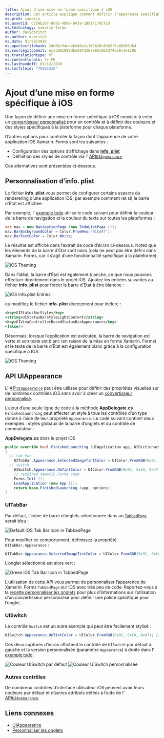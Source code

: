 ```yaml
---
title: Ajout d’une mise en forme spécifique à iOS
description: Cet article explique comment définir l’apparence spécifique à iOS sans utiliser de convertisseur personnalisé Xamarin. Forms.
ms.prod: xamarin
ms.assetid: CE50E207-D092-4D88-8439-1B51F178E7ED
ms.technology: xamarin-forms
author: davidbritch
ms.author: dabritch
ms.date: 01/29/2016
ms.openlocfilehash: 24d86c54ea4b346e1c165b28c6b62f5a98390d64
ms.sourcegitcommit: eca3b01098dba004d367292c8b0d74b58c4e1206
ms.translationtype: MT
ms.contentlocale: fr-FR
ms.lasthandoff: 03/13/2020
ms.locfileid: "79305310"
---
```

# <a name="adding-ios-specific-formatting"></a>Ajout d’une mise en forme spécifique à iOS

Une façon de définir une mise en forme spécifique à iOS consiste à créer un [convertisseur personnalisé](~/xamarin-forms/app-fundamentals/custom-renderer/index.md) pour un contrôle et à définir des couleurs et des styles spécifiques à la plateforme pour chaque plateforme.

D’autres options pour contrôler la façon dont l’apparence de votre application iOS Xamarin. Forms sont les suivantes :

- Configuration des options d’affichage dans [ **info. plist**](#info-plist)
- Définition des styles de contrôle via l' [API`UIAppearance`](#uiappearance)

Ces alternatives sont présentées ci-dessous.

<a name="info-plist"/>

## <a name="customizing-infoplist"></a>Personnalisation d’info. plist

Le fichier **info. plist** vous permet de configurer certains aspects du renderering d’une application iOS, par exemple comment (et si) la barre d’État est affichée.

Par exemple, l' [exemple todo](https://docs.microsoft.com/samples/xamarin/xamarin-forms-samples/todo) utilise le code suivant pour définir la couleur de la barre de navigation et la couleur du texte sur toutes les plateformes :

```csharp
var nav = new NavigationPage (new TodoListPage ());
nav.BarBackgroundColor = Color.FromHex("91CA47");
nav.BarTextColor = Color.White;
```

Le résultat est affiché dans l’extrait de code d’écran ci-dessous. Notez que les éléments de la barre d’État sont noirs (cela ne peut pas être défini dans Xamarin. Forms, car il s’agit d’une fonctionnalité spécifique à la plateforme).

![](theme-images/status-default-sml.png "iOS Theming")

Dans l’idéal, la barre d’État est également blanche, ce que nous pouvons effectuer directement dans le projet iOS. Ajoutez les entrées suivantes au fichier **info. plist** pour forcer la barre d’État à être blanche :

![](theme-images/info-plist.png "iOS Info.plist Entries")

ou modifiez le fichier **info. plist** directement pour inclure :

```xml
<key>UIStatusBarStyle</key>
<string>UIStatusBarStyleLightContent</string>
<key>UIViewControllerBasedStatusBarAppearance</key>
<false/>
```

Désormais, lorsque l’application est exécutée, la barre de navigation est verte et son texte est blanc (en raison de la mise en forme Xamarin. Forms) *et* le texte de la barre d’État est également blanc grâce à la configuration spécifique à IOS :

![](theme-images/status-white-sml.png "iOS Theming")

<a name="uiappearance"/>

## <a name="uiappearance-api"></a>API UIAppearance

L' [API`UIAppearance`](~/ios/user-interface/ios-ui/introduction-to-the-appearance-api.md) peut être utilisée pour définir des propriétés visuelles sur de nombreux contrôles iOS *sans* avoir à créer un [convertisseur personnalisé](~/xamarin-forms/app-fundamentals/custom-renderer/index.md).

L’ajout d’une seule ligne de code à la méthode **AppDelegate.cs** `FinishedLaunching` peut affecter un style à tous les contrôles d’un type donné à l’aide de leur propriété `Appearance`. Le code suivant contient deux exemples : styles globaux de la barre d’onglets et du contrôle de commutateur :

**AppDelegate.cs** dans le projet iOS

```csharp
public override bool FinishedLaunching (UIApplication app, NSDictionary options)
{
  // tab bar
    UITabBar.Appearance.SelectedImageTintColor = UIColor.FromRGB(0x91, 0xCA, 0x47); // green
  // switch
    UISwitch.Appearance.OnTintColor = UIColor.FromRGB(0x91, 0xCA, 0x47); // green
    // required Xamarin.Forms code
    Forms.Init ();
    LoadApplication (new App ());
    return base.FinishedLaunching (app, options);
}
```

### <a name="uitabbar"></a>UITabBar

Par défaut, l’icône de barre d’onglets sélectionnée dans un [`TabbedPage`](~/xamarin-forms/app-fundamentals/navigation/tabbed-page.md)
serait bleu :

![](theme-images/tabbar-default.png "Default iOS Tab Bar Icon in TabbedPage")

Pour modifier ce comportement, définissez la propriété `UITabBar.Appearance` :

```csharp
UITabBar.Appearance.SelectedImageTintColor = UIColor.FromRGB(0x91, 0xCA, 0x47); // green
```

L’onglet sélectionné est alors vert :

![](theme-images/tabbar-custom.png "Green iOS Tab Bar Icon in TabbedPage")

L’utilisation de cette API vous permet de personnaliser l’apparence de Xamarin. Forms `TabbedPage` sur iOS avec très peu de code. Reportez-vous à la [recette personnaliser les onglets](https://github.com/xamarin/recipes/tree/master/Recipes/xamarin-forms/iOS/customize-tabs) pour plus d’informations sur l’utilisation d’un convertisseur personnalisé pour définir une police spécifique pour l’onglet.

### <a name="uiswitch"></a>UISwitch

Le contrôle `Switch` est un autre exemple qui peut être facilement stylisé :

```csharp
UISwitch.Appearance.OnTintColor = UIColor.FromRGB(0x91, 0xCA, 0x47); // green
```

Ces deux captures d’écran affichent le contrôle de `UISwitch` par défaut à gauche et la version personnalisée (paramètre `Appearance`) à droite dans l' [exemple todo](https://docs.microsoft.com/samples/xamarin/xamarin-forms-samples/todo):

![](theme-images/switch-default.png "Couleur UISwitch par défaut") ![](theme-images/switch-custom.png "Couleur UISwitch personnalisée")

### <a name="other-controls"></a>Autres contrôles

De nombreux contrôles d’interface utilisateur iOS peuvent avoir leurs couleurs par défaut et d’autres attributs définis à l’aide de l' [API`UIAppearance`](~/ios/user-interface/ios-ui/introduction-to-the-appearance-api.md).

## <a name="related-links"></a>Liens connexes

- [UIAppearance](~/ios/user-interface/ios-ui/introduction-to-the-appearance-api.md)
- [Personnaliser les onglets](https://github.com/xamarin/recipes/tree/master/Recipes/xamarin-forms/iOS/customize-tabs)
